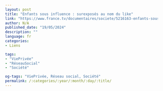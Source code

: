 ```yaml
---
layout: post
title: "Enfants sous influence : surexposés au nom du like"
link: "https://www.france.tv/documentaires/societe/5216163-enfants-sous-influence-surexposes-au-nom-du-like.html"
author: N/A
published_date: "19/05/2024"
description: ""
language: fr
categories:
- Liens

tags:
- "ViePrivée"
- "RéseauSocial"
- "Société"

og-tags: "ViePrivée, Réseau social, Société"
permalink: /:categories/:year/:month/:day/:title/
---
```

